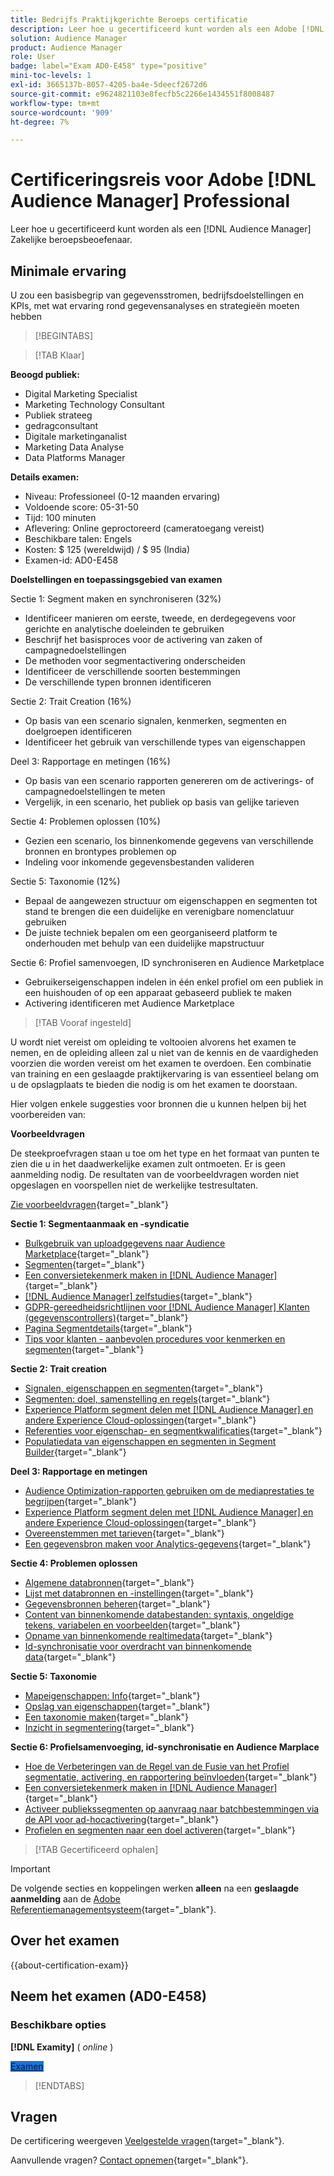 ```yaml
---
title: Bedrijfs Praktijkgerichte Beroeps certificatie
description: Leer hoe u gecertificeerd kunt worden als een Adobe [!DNL Audience Manager] Zakelijke beroepsbeoefenaar.
solution: Audience Manager
product: Audience Manager
role: User
badge: label="Exam AD0-E458" type="positive"
mini-toc-levels: 1
exl-id: 3665137b-8057-4205-ba4e-5deecf2672d6
source-git-commit: e9624821103e8fecfb5c2266e1434551f8008487
workflow-type: tm+mt
source-wordcount: '909'
ht-degree: 7%

---
```


# Certificeringsreis voor Adobe [!DNL Audience Manager] Professional

Leer hoe u gecertificeerd kunt worden als een [!DNL Audience Manager] Zakelijke beroepsbeoefenaar.

## Minimale ervaring

U zou een basisbegrip van gegevensstromen, bedrijfsdoelstellingen en KPIs, met wat ervaring rond gegevensanalyses en strategieën moeten hebben

>[!BEGINTABS]

>[!TAB Klaar]

**Beoogd publiek:**

* Digital Marketing Specialist
* Marketing Technology Consultant
* Publiek strateeg
* gedragconsultant
* Digitale marketinganalist
* Marketing Data Analyse
* Data Platforms Manager

**Details examen:**

* Niveau: Professioneel (0-12 maanden ervaring)
* Voldoende score: 05-31-50
* Tijd: 100 minuten
* Aflevering: Online geproctoreerd (cameratoegang vereist)
* Beschikbare talen: Engels
* Kosten: $ 125 (wereldwijd) / $ 95 (India)
* Examen-id: AD0-E458

**Doelstellingen en toepassingsgebied van examen**

Sectie 1: Segment maken en synchroniseren (32%)

* Identificeer manieren om eerste, tweede, en derdegegevens voor gerichte en analytische doeleinden te gebruiken
* Beschrijf het basisproces voor de activering van zaken of campagnedoelstellingen
* De methoden voor segmentactivering onderscheiden
* Identificeer de verschillende soorten bestemmingen
* De verschillende typen bronnen identificeren

Sectie 2: Trait Creation (16%)

* Op basis van een scenario signalen, kenmerken, segmenten en doelgroepen identificeren
* Identificeer het gebruik van verschillende types van eigenschappen

Deel 3: Rapportage en metingen (16%)

* Op basis van een scenario rapporten genereren om de activerings- of campagnedoelstellingen te meten
* Vergelijk, in een scenario, het publiek op basis van gelijke tarieven

Sectie 4: Problemen oplossen (10%)

* Gezien een scenario, los binnenkomende gegevens van verschillende bronnen en brontypes problemen op
* Indeling voor inkomende gegevensbestanden valideren

Sectie 5: Taxonomie (12%)

* Bepaal de aangewezen structuur om eigenschappen en segmenten tot stand te brengen die een duidelijke en verenigbare nomenclatuur gebruiken
* De juiste techniek bepalen om een georganiseerd platform te onderhouden met behulp van een duidelijke mapstructuur

Sectie 6: Profiel samenvoegen, ID synchroniseren en Audience Marketplace

* Gebruikerseigenschappen indelen in één enkel profiel om een publiek in een huishouden of op een apparaat gebaseerd publiek te maken
* Activering identificeren met Audience Marketplace

>[!TAB Vooraf ingesteld]

U wordt niet vereist om opleiding te voltooien alvorens het examen te nemen, en de opleiding alleen zal u niet van de kennis en de vaardigheden voorzien die worden vereist om het examen te overdoen. Een combinatie van training en een geslaagde praktijkervaring is van essentieel belang om u de opslagplaats te bieden die nodig is om het examen te doorstaan.

Hier volgen enkele suggesties voor bronnen die u kunnen helpen bij het voorbereiden van:

**Voorbeeldvragen**

De steekproefvragen staan u toe om het type en het formaat van punten te zien die u in het daadwerkelijke examen zult ontmoeten. Er is geen aanmelding nodig. De resultaten van de voorbeeldvragen worden niet opgeslagen en voorspellen niet de werkelijke testresultaten.

[Zie voorbeeldvragen](https://scorpion.caveon.com/launchpad/ad0-e458-adobe-audience-manager-business-practitioner-professional-copy-dvaivw){target="_blank"}

**Sectie 1: Segmentaanmaak en -syndicatie**

* [Bulkgebruik van uploadgegevens naar Audience Marketplace](https://experienceleague.adobe.com/docs/audience-manager-learn/tutorials/audience-marketplace/buying-data/bulk-uploading-data-usage-into-the-audience-marketplace.html){target="_blank"}
* [Segmenten](https://experienceleague.adobe.com/docs/analytics/components/segmentation/seg-overview.html){target="_blank"}
* [Een conversietekenmerk maken in [!DNL Audience Manager]](https://experienceleague.adobe.com/docs/audience-manager-learn/tutorials/build-and-manage-audiences/traits-and-segments/creating-conversion-traits.html){target="_blank"}
* [[!DNL Audience Manager] zelfstudies](https://experienceleague.adobe.com/docs/audience-manager-learn/tutorials/overview.html?lang=tr){target="_blank"}
* [GDPR-gereedheidsrichtlijnen voor [!DNL Audience Manager] Klanten (gegevenscontrollers)](https://experienceleague.adobe.com/docs/audience-manager/user-guide/overview/data-privacy/data-privacy-reference/aam-gdpr-readiness.html){target="_blank"}
* [Pagina Segmentdetails](https://experienceleague.adobe.com/docs/audience-manager/user-guide/features/segments/segment-summary-view.html){target="_blank"}
* [Tips voor klanten - aanbevolen procedures voor kenmerken en segmenten](https://experienceleague.adobe.com/docs/audience-manager-learn/tutorials/build-and-manage-audiences/traits-and-segments/customer-tips-traits-and-segments-best-practices.html%3Flang%3Dja){target="_blank"}

**Sectie 2: Trait creation**

* [Signalen, eigenschappen en segmenten](https://experienceleague.adobe.com/docs/audience-manager/user-guide/reference/signal-trait-segment.html){target="_blank"}
* [Segmenten: doel, samenstelling en regels](https://experienceleague.adobe.com/docs/audience-manager/user-guide/features/segments/segments-purpose.html){target="_blank"}
* [Experience Platform segment delen met [!DNL Audience Manager] en andere Experience Cloud-oplossingen](https://experienceleague.adobe.com/docs/audience-manager/user-guide/implementation-integration-guides/integration-experience-platform/aam-aep-audience-sharing.html){target="_blank"}
* [Referenties voor eigenschap- en segmentkwalificaties](https://experienceleague.adobe.com/docs/audience-manager/user-guide/features/traits/trait-and-segment-qualification-reference.html){target="_blank"}
* [Populatiedata van eigenschappen en segmenten in Segment Builder](https://experienceleague.adobe.com/docs/audience-manager/user-guide/features/segments/segment-builder-data.html){target="_blank"}

**Deel 3: Rapportage en metingen**

* [Audience Optimization-rapporten gebruiken om de mediaprestaties te begrijpen](https://experienceleague.adobe.com/docs/audience-manager-learn/tutorials/reports/using-audience-optimization-reports-to-understand-media-performance.html){target="_blank"}
* [Experience Platform segment delen met [!DNL Audience Manager] en andere Experience Cloud-oplossingen](https://experienceleague.adobe.com/docs/audience-manager/user-guide/implementation-integration-guides/integration-experience-platform/aam-aep-audience-sharing.html){target="_blank"}
* [Overeenstemmen met tarieven](https://experienceleague.adobe.com/docs/audience-manager-learn/tutorials/data-activation/destinations-basics/understanding-match-rates.html){target="_blank"}
* [Een gegevensbron maken voor Analytics-gegevens](https://experienceleague.adobe.com/docs/audience-manager-learn/tutorials/setup-and-admin/data-sources/create-a-data-source-for-analytics-data.html?lang=ru){target="_blank"}

**Sectie 4: Problemen oplossen**

* [Algemene databronnen](https://experienceleague.adobe.com/docs/audience-manager/user-guide/features/data-sources/global-data-sources.html#:~:text=Global%20data%20sources%20are%20accessible,by%20manufacturers%20for%20advertising%20purposes.){target="_blank"}
* [Lijst met databronnen en -instellingen](https://experienceleague.adobe.com/docs/audience-manager/user-guide/features/data-sources/datasources-list-and-settings.html){target="_blank"}
* [Gegevensbronnen beheren](https://experienceleague.adobe.com/docs/audience-manager/user-guide/features/data-sources/manage-datasources.html){target="_blank"}
* [Content van binnenkomende databestanden: syntaxis, ongeldige tekens, variabelen en voorbeelden](https://experienceleague.adobe.com/docs/audience-manager/user-guide/implementation-integration-guides/sending-audience-data/batch-data-transfer-process/inbound-file-contents.html){target="_blank"}
* [Opname van binnenkomende realtimedata](https://experienceleague.adobe.com/docs/audience-manager/user-guide/implementation-integration-guides/sending-audience-data/real-time-inbound-data-integration/real-time-data-transfer.html){target="_blank"}
* [Id-synchronisatie voor overdracht van binnenkomende data](https://experienceleague.adobe.com/docs/audience-manager/user-guide/implementation-integration-guides/sending-audience-data/batch-data-transfer-process/id-sync-http.html){target="_blank"}

**Sectie 5: Taxonomie**

* [Mapeigenschappen: Info](https://experienceleague.adobe.com/docs/audience-manager/user-guide/features/traits/about-folder-traits.html){target="_blank"}
* [Opslag van eigenschappen](https://experienceleague.adobe.com/docs/audience-manager/user-guide/features/traits/trait-storage.html){target="_blank"}
* [Een taxonomie maken](https://experienceleague.adobe.com/docs/audience-manager-learn/tutorials/build-and-manage-audiences/traits-and-segments/creating-a-trait-taxonomy.html){target="_blank"}
* [Inzicht in segmentering](https://experienceleague.adobe.com/docs/experience-manager-cloud-service/content/sites/authoring/personalization/segmentation.html){target="_blank"}

**Sectie 6: Profielsamenvoeging, id-synchronisatie en Audience Marplace**

* [Hoe de Verbeteringen van de Regel van de Fusie van het Profiel segmentatie, activering, en rapportering beïnvloeden](https://experienceleague.adobe.com/docs/audience-manager-learn/tutorials/build-and-manage-audiences/profile-merge/how-profile-merge-rule-enhancements-impact-segmentation-activation-and-reporting.html){target="_blank"}
* [Een conversietekenmerk maken in [!DNL Audience Manager]](https://experienceleague.adobe.com/docs/audience-manager-learn/tutorials/build-and-manage-audiences/traits-and-segments/creating-conversion-traits.html){target="_blank"}
* [Activeer publiekssegmenten op aanvraag naar batchbestemmingen via de API voor ad-hocactivering](https://experienceleague.adobe.com/docs/experience-platform/destinations/api/ad-hoc-activation-api.html){target="_blank"}
* [Profielen en segmenten naar een doel activeren](https://experienceleague.adobe.com/docs/platform-learn/tutorials/destinations/activate-profiles-and-segments-to-a-destination.html){target="_blank"}

>[!TAB Gecertificeerd ophalen]

>[!IMPORTANT]
>
>De volgende secties en koppelingen werken **alleen** na een **geslaagde aanmelding** aan de [Adobe Referentiemanagementsysteem](https://www.certmetrics.com/adobe){target="_blank"}.



## Over het examen

{{about-certification-exam}}

## Neem het examen (AD0-E458)

### Beschikbare opties

**[!DNL Examity]** ( *online* )

<a href="https://www.certmetrics.com/adobe/candidate/examity_sso.aspx?eid=AD0-E458" target="_blank" class="spectrum-Button spectrum-Button--fill spectrum-Button--accent spectrum-Button--sizeM is-margin-bottom-big-big at-element-click-tracking" style="background-color:#1473E6">

<span class="spectrum-Button-label has-no-wrap">
   Examen
</span>
</a>

>[!ENDTABS]

## Vragen

De certificering weergeven [Veelgestelde vragen](https://experienceleague.adobe.com/docs/certification/certification/faq.html){target="_blank"}.

Aanvullende vragen? [Contact opnemen](mailto:certif@adobe.com){target="_blank"}.
